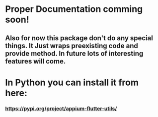 # Proper Documentation comming soon!
## Also for now this package don't do any special things. It Just wraps preexisting code and provide method. In future lots of interesting features will come.

# In Python you can install it from here:
### https://pypi.org/project/appium-flutter-utils/
